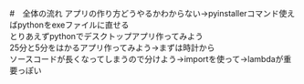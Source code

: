 #　全体の流れ
アプリの作り方どうやるかわからない→pyinstallerコマンド使えばpythonをexeファイルに直せる  
とりあえずpythonでデスクトップアプリ作ってみよう  
25分と5分をはかるアプリ作ってみよう→まずは時計から  
ソースコードが長くなってしまうので分けよう→importを使って→lambdaが重要っぽい  
